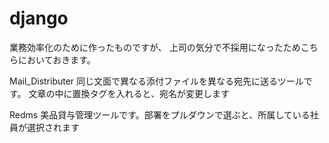 # django
業務効率化のために作ったものですが、
上司の気分で不採用になったためこちらにおいておきます。

Mail_Distributer
同じ文面で異なる添付ファイルを異なる宛先に送るツールです。
文章の中に置換タグを入れると、宛名が変更します

Redms
美品貸与管理ツールです。部署をプルダウンで選ぶと、所属している社員が選択されます
